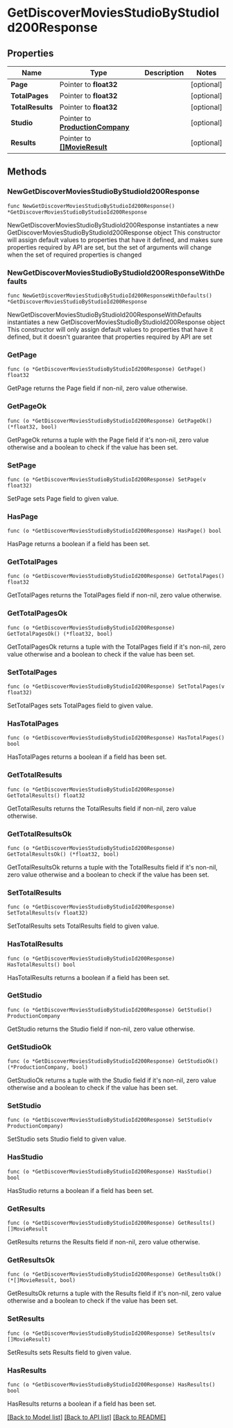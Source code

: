 # GetDiscoverMoviesStudioByStudioId200Response

## Properties

Name | Type | Description | Notes
------------ | ------------- | ------------- | -------------
**Page** | Pointer to **float32** |  | [optional] 
**TotalPages** | Pointer to **float32** |  | [optional] 
**TotalResults** | Pointer to **float32** |  | [optional] 
**Studio** | Pointer to [**ProductionCompany**](ProductionCompany.md) |  | [optional] 
**Results** | Pointer to [**[]MovieResult**](MovieResult.md) |  | [optional] 

## Methods

### NewGetDiscoverMoviesStudioByStudioId200Response

`func NewGetDiscoverMoviesStudioByStudioId200Response() *GetDiscoverMoviesStudioByStudioId200Response`

NewGetDiscoverMoviesStudioByStudioId200Response instantiates a new GetDiscoverMoviesStudioByStudioId200Response object
This constructor will assign default values to properties that have it defined,
and makes sure properties required by API are set, but the set of arguments
will change when the set of required properties is changed

### NewGetDiscoverMoviesStudioByStudioId200ResponseWithDefaults

`func NewGetDiscoverMoviesStudioByStudioId200ResponseWithDefaults() *GetDiscoverMoviesStudioByStudioId200Response`

NewGetDiscoverMoviesStudioByStudioId200ResponseWithDefaults instantiates a new GetDiscoverMoviesStudioByStudioId200Response object
This constructor will only assign default values to properties that have it defined,
but it doesn't guarantee that properties required by API are set

### GetPage

`func (o *GetDiscoverMoviesStudioByStudioId200Response) GetPage() float32`

GetPage returns the Page field if non-nil, zero value otherwise.

### GetPageOk

`func (o *GetDiscoverMoviesStudioByStudioId200Response) GetPageOk() (*float32, bool)`

GetPageOk returns a tuple with the Page field if it's non-nil, zero value otherwise
and a boolean to check if the value has been set.

### SetPage

`func (o *GetDiscoverMoviesStudioByStudioId200Response) SetPage(v float32)`

SetPage sets Page field to given value.

### HasPage

`func (o *GetDiscoverMoviesStudioByStudioId200Response) HasPage() bool`

HasPage returns a boolean if a field has been set.

### GetTotalPages

`func (o *GetDiscoverMoviesStudioByStudioId200Response) GetTotalPages() float32`

GetTotalPages returns the TotalPages field if non-nil, zero value otherwise.

### GetTotalPagesOk

`func (o *GetDiscoverMoviesStudioByStudioId200Response) GetTotalPagesOk() (*float32, bool)`

GetTotalPagesOk returns a tuple with the TotalPages field if it's non-nil, zero value otherwise
and a boolean to check if the value has been set.

### SetTotalPages

`func (o *GetDiscoverMoviesStudioByStudioId200Response) SetTotalPages(v float32)`

SetTotalPages sets TotalPages field to given value.

### HasTotalPages

`func (o *GetDiscoverMoviesStudioByStudioId200Response) HasTotalPages() bool`

HasTotalPages returns a boolean if a field has been set.

### GetTotalResults

`func (o *GetDiscoverMoviesStudioByStudioId200Response) GetTotalResults() float32`

GetTotalResults returns the TotalResults field if non-nil, zero value otherwise.

### GetTotalResultsOk

`func (o *GetDiscoverMoviesStudioByStudioId200Response) GetTotalResultsOk() (*float32, bool)`

GetTotalResultsOk returns a tuple with the TotalResults field if it's non-nil, zero value otherwise
and a boolean to check if the value has been set.

### SetTotalResults

`func (o *GetDiscoverMoviesStudioByStudioId200Response) SetTotalResults(v float32)`

SetTotalResults sets TotalResults field to given value.

### HasTotalResults

`func (o *GetDiscoverMoviesStudioByStudioId200Response) HasTotalResults() bool`

HasTotalResults returns a boolean if a field has been set.

### GetStudio

`func (o *GetDiscoverMoviesStudioByStudioId200Response) GetStudio() ProductionCompany`

GetStudio returns the Studio field if non-nil, zero value otherwise.

### GetStudioOk

`func (o *GetDiscoverMoviesStudioByStudioId200Response) GetStudioOk() (*ProductionCompany, bool)`

GetStudioOk returns a tuple with the Studio field if it's non-nil, zero value otherwise
and a boolean to check if the value has been set.

### SetStudio

`func (o *GetDiscoverMoviesStudioByStudioId200Response) SetStudio(v ProductionCompany)`

SetStudio sets Studio field to given value.

### HasStudio

`func (o *GetDiscoverMoviesStudioByStudioId200Response) HasStudio() bool`

HasStudio returns a boolean if a field has been set.

### GetResults

`func (o *GetDiscoverMoviesStudioByStudioId200Response) GetResults() []MovieResult`

GetResults returns the Results field if non-nil, zero value otherwise.

### GetResultsOk

`func (o *GetDiscoverMoviesStudioByStudioId200Response) GetResultsOk() (*[]MovieResult, bool)`

GetResultsOk returns a tuple with the Results field if it's non-nil, zero value otherwise
and a boolean to check if the value has been set.

### SetResults

`func (o *GetDiscoverMoviesStudioByStudioId200Response) SetResults(v []MovieResult)`

SetResults sets Results field to given value.

### HasResults

`func (o *GetDiscoverMoviesStudioByStudioId200Response) HasResults() bool`

HasResults returns a boolean if a field has been set.


[[Back to Model list]](../README.md#documentation-for-models) [[Back to API list]](../README.md#documentation-for-api-endpoints) [[Back to README]](../README.md)


